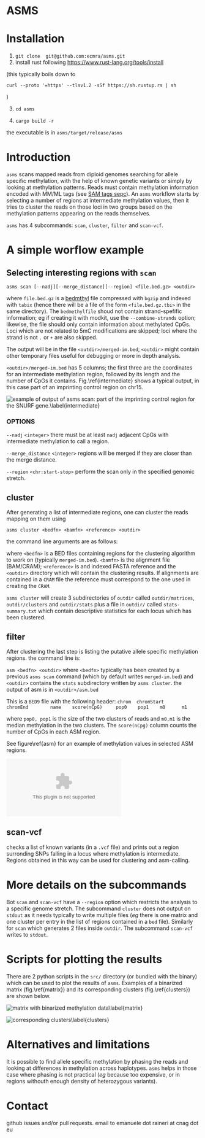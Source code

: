 ASMS
====


# Installation

1. `git clone  git@github.com:ecmra/asms.git`
2. install rust following https://www.rust-lang.org/tools/install

(this typically boils down to 

`curl --proto '=https' --tlsv1.2 -sSf https://sh.rustup.rs | sh`

)

3. `cd asms`

4. `cargo build -r`

the executable is in `asms/target/release/asms`


# Introduction


`asms` scans mapped reads from diploid genomes  searching for allele specific methylation, 
with the help of known genetic variants or simply by looking at methylation patterns. 
Reads must contain methylation information encoded with MM/ML tags
(see [SAM tags sepc]()).
An `asms` workflow starts by  selecting a number of regions at intermediate methylation values,
then it tries to cluster the reads on those loci in two groups based on the methylation
patterns appearing on the reads themselves.

`asms` has 4 subcommands: `scan`,  `cluster`, `filter` and `scan-vcf`.

# A simple worflow example

## Selecting interesting regions with `scan`

```
asms scan [--nadj][--merge_distance][--region] <file.bed.gz> <outdir>
```

where `file.bed.gz` is a 
[bedmthyl](<https://www.encodeproject.org/data-standards/wgbs/>) 
file compressed with `bgzip`  and indexed with `tabix` (hence there
will be a file of the form `<file.bed.gz.tbi>` in the same directory).
The `bedmethylfile` shoud not contain strand-spefific information; eg
if creating it with modkit, use the `--combine-strands` option; likewise,
the file should only contain information about methylated CpGs.
Loci which are not related to 5mC modifications are skipped; loci where the strand
is not `.` or `+` are also skipped.

The output will be in the file `<outdir>/merged-im.bed`; `<outdir>`
might contain other temporary files useful for debugging or more in depth analysis.

`<outdir>/merged-im.bed` has 5 columns; the first three are the coordinates for 
an intermediate methylation region, followed by its length and the number of CpGs
it contains. Fig.\ref{intermediate} shows a typical output, in this case part of an
imprinting control region on chr15.

![example of output of asms scan: part of the imprinting control region for the SNURF gene.\label{intermediate}](./figures/snurf.png)


### OPTIONS

`--nadj`               `<integer>`           there must be at least `nadj` adjacent CpGs with 
                                                intermediate methylation to call a region.

`--merge_distance`   `<integer>`           regions will be merged if they are closer than
                                               the merge distance.

`--region`             `<chr:start-stop>`     perform the scan only in the specified genomic stretch.      



## cluster

After generating a list of intermediate regions, one can cluster the reads mapping on 
them using

```
asms cluster <bedfn> <bamfn> <reference> <outdir> 
```

the command line arguments are as follows:

where  `<bedfn>`  is a BED files containing regions for the clustering algorithm to work on
(typically `merged-im.bed`). `<bamfn>` is the alignment file (BAM/CRAM);
`<reference>` is and  indexed FASTA reference and 
the `<outdir>`  directory which will contain the clustering results.
If alignments are contained in a `CRAM` file the reference must correspond to the one
used in creating the `CRAM`.

`asms cluster` will create 3 subdirectories of `outdir` called
`outdir/matrices`, `outdir/clusters` and `outdir/stats` 
plus a file in `outdir/` called `stats-summary.txt` which 
contain descriptive statistics for each locus which has been clustered.




## filter

After clustering the last step is listing the putative allele specific methylation regions.
the command line is:

`asm <bedfn> <outdir>` where `<bedfn>` typically has been created by a previous `asms scan` command
(which by default writes `merged-im.bed`) and   `<outdir>` contains the `stats` subdirectory written by
`asms cluster`.
the output of asm is in `<outdir>/asm.bed` 

This is a `BED9` file with the following header:
`chrom  chromStart      chromEnd        name    score(nCpG)     pop0    pop1    m0      m1`

where `pop0, pop1` is the size of the two clusters of reads and `m0,m1` is the median methylation
in the two clusters. The `score(nCpg)` column counts the number of CpGs in each ASM region.


See figure\ref{asm} for an example of methylation values in selected ASM regions.

![Distribution of methylation values in putative ASMs\label{asm}](./figures/asm-density.eps)



## scan-vcf

checks a list of known variants (in a `.vcf` file) and prints out a region surronding
SNPs falling in a locus where methylation is intermediate.
Regions obtained in this way can be used for clustering and asm-calling.


# More details on the subcommands

Bot `scan` and `scan-vcf`  have a `--region` option which restricts the analysis
to a specific genome stretch.
The subcommand `cluster` does not output on `stdout` as it needs typically to write multiple
files (_eg_ there is one matrix and one cluster per entry in the list of regions contained in a `bed` file).
Similarly for `scan` which generates 2 files inside `outdir`.
The subcommand `scan-vcf` writes to `stdout`.



# Scripts for plotting the results

There are 2 python scripts in the `src/` directory (or bundled with the binary) which can be used 
to plot the results of `asms`.
Examples of a binarized matrix (fig.\ref{matrix}) and its corresponding clusters (fig.\ref{clusters}) 
are shown below.

![matrix with binarized methylation data\label{matrix}](./figures/matrix.png) 

![corresponding clusters\label{clusters}](./figures/clusters.png) 


# Alternatives and limitations

It is possible to find allele specific methylation by phasing the reads and looking
at differences in methylation across haplotypes. `asms` helps in those case where phasing
is not practical (_eg_ because too expensive, or in regions withouth enough density of
heterozygous variants).

# Contact

github issues and/or pull requests. email to emanuele dot raineri at cnag dot eu

